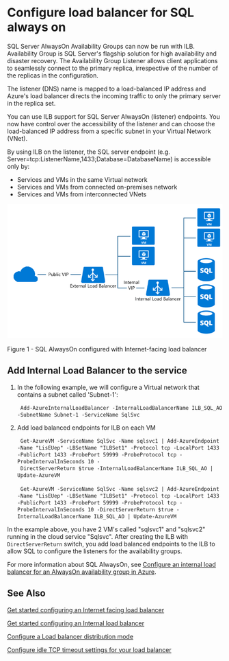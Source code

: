<properties
    pageTitle="Configure Load balancer for SQL always on | Azure"
    description="Configure Load balancer to work with SQL always on and how to leverage powershell to create load balancer for the SQL implementation"
    services="load-balancer"
    documentationcenter="na"
    author="kumudd"
    manager="timlt" />
<tags
    ms.assetid="d7bc3790-47d3-4e95-887c-c533011e4afd"
    ms.service="load-balancer"
    ms.devlang="na"
    ms.topic="article"
    ms.tgt_pltfrm="na"
    ms.workload="infrastructure-services"
    ms.date="10/24/2016"
    wacn.date=""
    ms.author="kumud" />

# Configure load balancer for SQL always on

SQL Server AlwaysOn Availability Groups can now be run with ILB. Availability Group is SQL Server's flagship solution for high availability and disaster recovery. The Availability Group Listener allows client applications to seamlessly connect to the primary replica, irrespective of the number of the replicas in the configuration.

The listener (DNS) name is mapped to a load-balanced IP address and Azure's load balancer directs the incoming traffic to only the primary server in the replica set.

You can use ILB support for SQL Server AlwaysOn (listener) endpoints. You now have control over the accessibility of the listener and can choose the load-balanced IP address from a specific subnet in your Virtual Network (VNet).

By using ILB on the listener, the SQL server endpoint (e.g. Server=tcp:ListenerName,1433;Database=DatabaseName) is accessible only by:

* Services and VMs in the same Virtual network
* Services and VMs from connected on-premises network
* Services and VMs from interconnected VNets

![ILB_SQLAO_NewPic](./media/load-balancer-configure-sqlao/sqlao1.png)

Figure 1 - SQL AlwaysOn configured with Internet-facing load balancer

## Add Internal Load Balancer to the service

1. In the following example, we will configure a Virtual network that contains a subnet  called 'Subnet-1':

        Add-AzureInternalLoadBalancer -InternalLoadBalancerName ILB_SQL_AO -SubnetName Subnet-1 -ServiceName SqlSvc

2. Add load balanced endpoints for ILB on each VM

        Get-AzureVM -ServiceName SqlSvc -Name sqlsvc1 | Add-AzureEndpoint -Name "LisEUep" -LBSetName "ILBSet1" -Protocol tcp -LocalPort 1433 -PublicPort 1433 -ProbePort 59999 -ProbeProtocol tcp -ProbeIntervalInSeconds 10 -
        DirectServerReturn $true -InternalLoadBalancerName ILB_SQL_AO | Update-AzureVM

        Get-AzureVM -ServiceName SqlSvc -Name sqlsvc2 | Add-AzureEndpoint -Name "LisEUep" -LBSetName "ILBSet1" -Protocol tcp -LocalPort 1433 -PublicPort 1433 -ProbePort 59999 -ProbeProtocol tcp -ProbeIntervalInSeconds 10 -DirectServerReturn $true -InternalLoadBalancerName ILB_SQL_AO | Update-AzureVM

In the example above, you have 2 VM's called "sqlsvc1" and "sqlsvc2" running in the cloud service "Sqlsvc". After creating the ILB with `DirectServerReturn` switch, you add load balanced endpoints to the ILB to allow SQL to configure the listeners for the availability groups.

For more information about SQL AlwaysOn, see [Configure an internal load balancer for an AlwaysOn availability group in Azure](/documentation/articles/virtual-machines-windows-portal-sql-alwayson-int-listener/).

## See Also
[Get started configuring an Internet facing load balancer](/documentation/articles/load-balancer-get-started-internet-arm-ps/)

[Get started configuring an Internal load balancer](/documentation/articles/load-balancer-get-started-ilb-arm-ps/)

[Configure a Load balancer distribution mode](/documentation/articles/load-balancer-distribution-mode/)

[Configure idle TCP timeout settings for your load balancer](/documentation/articles/load-balancer-tcp-idle-timeout/)